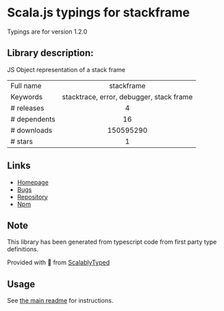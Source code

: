 
# Scala.js typings for stackframe

Typings are for version 1.2.0

## Library description:
JS Object representation of a stack frame

|                    |                 |
| ------------------ | :-------------: |
| Full name          | stackframe |
| Keywords           | stacktrace, error, debugger, stack frame |
| # releases         | 4 |
| # dependents       | 16 |
| # downloads        | 150595290 |
| # stars            | 1 |

## Links
- [Homepage](https://www.stacktracejs.com)
- [Bugs](https://github.com/stacktracejs/stackframe/issues)
- [Repository](https://github.com/stacktracejs/stackframe)
- [Npm](https://www.npmjs.com/package/stackframe)
    


## Note
This library has been generated from typescript code from first party type definitions.

Provided with :purple_heart: from [ScalablyTyped](https://github.com/oyvindberg/ScalablyTyped)

## Usage
See [the main readme](../../readme.md) for instructions.


